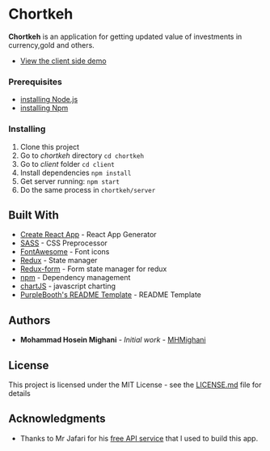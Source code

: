 # Chortkeh

**Chortkeh** is an application for getting updated value of investments in currency,gold and others.

* [View the client side demo](https://mhmighani.github.io/chortkeh-client/)


### Prerequisites

* [installing Node.js](https://nodejs.org/en/)
* [installing Npm](https://www.npmjs.com/)

### Installing

1. Clone this project
2. Go to _chortkeh_ directory
`cd chortkeh`
3. Go to _client_ folder
`cd client`
4. Install dependencies
`npm install`
5. Get server running:
`npm start`
6. Do the same process in `chortkeh/server`

## Built With

* [Create React App](https://create-react-app.dev/) - React App Generator
* [SASS](https://sass-lang.com/) - CSS Preprocessor
* [FontAwesome](https://rometools.github.io/rome/) - Font icons
* [Redux](https://redux.js.org/) - State manager
* [Redux-form](http://redux-form.com/) - Form state manager for redux
* [npm](https://www.npmjs.com/) - Dependency management
* [chartJS](https://www.chartjs.org/) - javascript charting
* [PurpleBooth's README Template](https://gist.github.com/PurpleBooth/109311bb0361f32d87a2) - README Template

## Authors

* **Mohammad Hosein Mighani** - *Initial work* - [MHMighani](https://github.com/MHMighani)

## License

This project is licensed under the MIT License - see the [LICENSE.md](LICENSE.md) file for details

## Acknowledgments

* Thanks to Mr Jafari for his [free API service](https://currency.jafari.pw/) that I used to build this app.